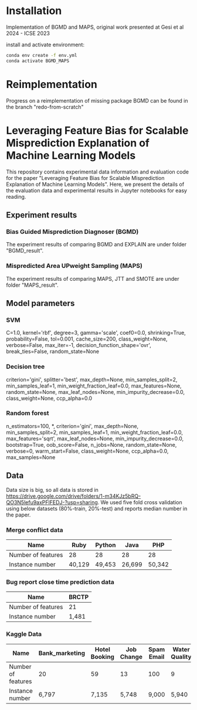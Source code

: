 # Installation
Implementation of BGMD and MAPS, original work presented at Gesi et al 2024 - ICSE 2023

install and activate environment:

```bash
conda env create -f env.yml
conda activate BGMD_MAPS
```

# Reimplementation
Progress on a reimplementation of missing package BGMD can be found in the branch "redo-from-scratch"

# Leveraging Feature Bias for Scalable Misprediction Explanation of Machine Learning Models
This repository contains experimental data information and evaluation code for the paper "Leveraging Feature Bias for Scalable Misprediction Explanation of Machine Learning Models". Here, we present the details of the evaluation data and experimental results in Jupyter notebooks for easy reading.

## Experiment results
### Bias Guided Misprediction Diagnoser (BGMD) 
The experiment results of comparing BGMD and EXPLAIN are under folder "BGMD_result".

### Mispredicted Area UPweight Sampling (MAPS)
The experiment results of comparing MAPS, JTT and SMOTE are under folder "MAPS_result".

## Model parameters
### SVM 
C=1.0, kernel='rbf', degree=3, gamma='scale', coef0=0.0, shrinking=True, probability=False, tol=0.001, cache_size=200, class_weight=None, verbose=False, max_iter=-1, decision_function_shape='ovr', break_ties=False, random_state=None 

### Decision tree
criterion='gini', splitter='best', max_depth=None, min_samples_split=2, min_samples_leaf=1, min_weight_fraction_leaf=0.0, max_features=None, random_state=None, max_leaf_nodes=None, min_impurity_decrease=0.0, class_weight=None, ccp_alpha=0.0

### Random forest
n_estimators=100, *, criterion='gini', max_depth=None, min_samples_split=2, min_samples_leaf=1, min_weight_fraction_leaf=0.0, max_features='sqrt', max_leaf_nodes=None, min_impurity_decrease=0.0, bootstrap=True, oob_score=False, n_jobs=None, random_state=None, verbose=0, warm_start=False, class_weight=None, ccp_alpha=0.0, max_samples=None


## Data
Data size is big, so all data is stored in https://drive.google.com/drive/folders/1-m34KJz5bRQ-QO3N5lefu9axPFlFEDJ-?usp=sharing. We used five fold cross validation using below datasets (80%-train, 20%-test) and reports median number in the paper.

### Merge conflict data

| Name               | Ruby | Python | Java | PHP |
|--------------------|----------------|---------------|------------|------------|
| Number of features |      28        |       28      |     28     |   28       |         
| Instance number    |       40,129   |       49,453  | 26,699     |      50,342  |             

### Bug report close time prediction data

| Name               | BRCTP |
|--------------------|-------|
| Number of features |   21  |
| Instance number    |  1,481|

### Kaggle Data
| Name               | Bank_marketing | Hotel Booking | Job Change | Spam Email | Water Quality |
|--------------------|----------------|---------------|------------|------------|---------------|
| Number of features |      20        |    59         | 13         |   100      |       9       |
| Instance number    |        6,797   |      7,135    |   5,748    |    9,000   |       5,940   |




